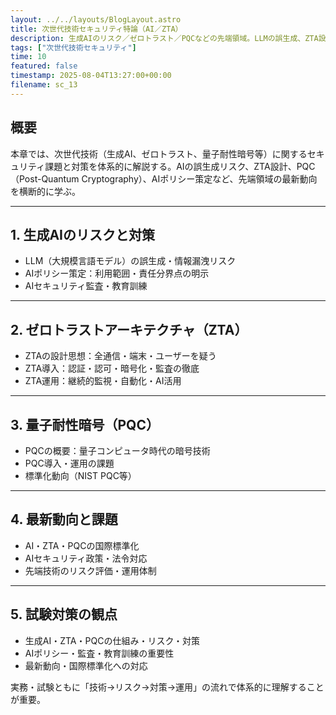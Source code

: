 ```yaml
---
layout: ../../layouts/BlogLayout.astro
title: 次世代技術セキュリティ特論（AI／ZTA）
description: 生成AIのリスク／ゼロトラスト／PQCなどの先端領域。LLMの誤生成、ZTA設計、量子耐性暗号、AIポリシー策定などを横断的にまとめて扱うのが効率的。
tags: ["次世代技術セキュリティ"]
time: 10
featured: false
timestamp: 2025-08-04T13:27:00+00:00
filename: sc_13
---
```


## 概要

本章では、次世代技術（生成AI、ゼロトラスト、量子耐性暗号等）に関するセキュリティ課題と対策を体系的に解説する。AIの誤生成リスク、ZTA設計、PQC（Post-Quantum Cryptography）、AIポリシー策定など、先端領域の最新動向を横断的に学ぶ。

---

## 1. 生成AIのリスクと対策

- LLM（大規模言語モデル）の誤生成・情報漏洩リスク
- AIポリシー策定：利用範囲・責任分界点の明示
- AIセキュリティ監査・教育訓練

---

## 2. ゼロトラストアーキテクチャ（ZTA）

- ZTAの設計思想：全通信・端末・ユーザーを疑う
- ZTA導入：認証・認可・暗号化・監査の徹底
- ZTA運用：継続的監視・自動化・AI活用

---

## 3. 量子耐性暗号（PQC）

- PQCの概要：量子コンピュータ時代の暗号技術
- PQC導入・運用の課題
- 標準化動向（NIST PQC等）

---

## 4. 最新動向と課題

- AI・ZTA・PQCの国際標準化
- AIセキュリティ政策・法令対応
- 先端技術のリスク評価・運用体制

---

## 5. 試験対策の観点

- 生成AI・ZTA・PQCの仕組み・リスク・対策
- AIポリシー・監査・教育訓練の重要性
- 最新動向・国際標準化への対応

実務・試験ともに「技術→リスク→対策→運用」の流れで体系的に理解することが重要。

